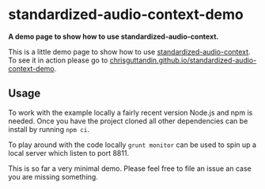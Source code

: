 # standardized-audio-context-demo

**A demo page to show how to use standardized-audio-context.**

This is a little demo page to show how to use [standardized-audio-context](https://github.com/chrisguttandin/standardized-audio-context). To see it in action please go to [chrisguttandin.github.io/standardized-audio-context-demo](https://chrisguttandin.github.io/standardized-audio-context-demo).

## Usage

To work with the example locally a fairly recent version Node.js and npm is needed. Once you have the project cloned all other dependencies can be install by running `npm ci`.

To play around with the code locally `grunt monitor` can be used to spin up a local server which listen to port 8811.

This is so far a very minimal demo. Please feel free to file an issue an case you are missing something.
